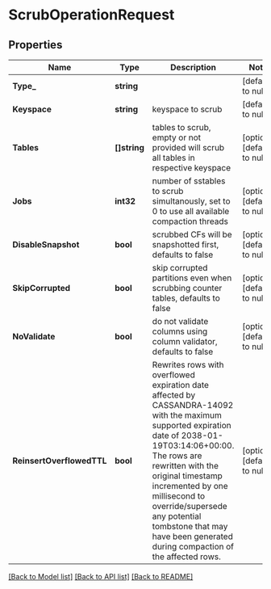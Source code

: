 # ScrubOperationRequest

## Properties
Name | Type | Description | Notes
------------ | ------------- | ------------- | -------------
**Type_** | **string** |  | [default to null]
**Keyspace** | **string** | keyspace to scrub  | [default to null]
**Tables** | **[]string** | tables to scrub, empty or not provided will scrub all tables in respective keyspace  | [optional] [default to null]
**Jobs** | **int32** | number of sstables to scrub simultanously, set to 0 to use all available compaction threads  | [optional] [default to null]
**DisableSnapshot** | **bool** | scrubbed CFs will be snapshotted first, defaults to false  | [optional] [default to null]
**SkipCorrupted** | **bool** | skip corrupted partitions even when scrubbing counter tables, defaults to false  | [optional] [default to null]
**NoValidate** | **bool** | do not validate columns using column validator, defaults to false  | [optional] [default to null]
**ReinsertOverflowedTTL** | **bool** | Rewrites rows with overflowed expiration date affected by CASSANDRA-14092 with the maximum supported expiration date of  2038-01-19T03:14:06+00:00. The rows are rewritten with the original timestamp incremented by one millisecond to override/supersede any potential tombstone that may have been generated during compaction of the affected rows.  | [optional] [default to null]

[[Back to Model list]](../README.md#documentation-for-models) [[Back to API list]](../README.md#documentation-for-api-endpoints) [[Back to README]](../README.md)

